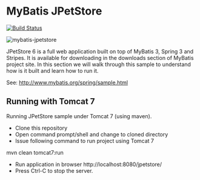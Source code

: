 MyBatis JPetStore
=================

[![Build Status](https://travis-ci.org/mybatis/jpetstore-6.svg?branch=master)](https://travis-ci.org/mybatis/jpetstore-6)

![mybatis-jpetstore](http://mybatis.github.io/images/mybatis-logo.png)

JPetStore 6 is a full web application built on top of MyBatis 3, Spring 3 and Stripes. It is available for downloading in the downloads section of MyBatis project site. In this section we will walk through this sample to understand how is it built and learn how to run it.

See: http://www.mybatis.org/spring/sample.html

## Running with Tomcat 7
Running JPetStore sample under Tomcat 7 (using maven).
- Clone this repository
- Open command prompt/shell and change to cloned directory
- Issue following command to run project using Tomcat 7

mvn clean tomcat7:run

- Run application in browser http://localhost:8080/jpetstore/ 
- Press Ctrl-C to stop the server.
